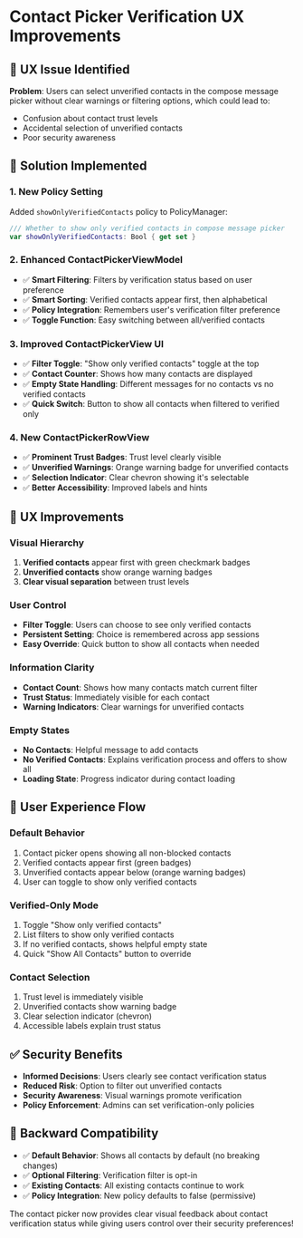 # Contact Picker Verification UX Improvements

## 🚨 UX Issue Identified

**Problem**: Users can select unverified contacts in the compose message picker without clear warnings or filtering options, which could lead to:
- Confusion about contact trust levels
- Accidental selection of unverified contacts
- Poor security awareness

## 🔧 Solution Implemented

### 1. **New Policy Setting**
Added `showOnlyVerifiedContacts` policy to PolicyManager:
```swift
/// Whether to show only verified contacts in compose message picker
var showOnlyVerifiedContacts: Bool { get set }
```

### 2. **Enhanced ContactPickerViewModel**
- ✅ **Smart Filtering**: Filters by verification status based on user preference
- ✅ **Smart Sorting**: Verified contacts appear first, then alphabetical
- ✅ **Policy Integration**: Remembers user's verification filter preference
- ✅ **Toggle Function**: Easy switching between all/verified contacts

### 3. **Improved ContactPickerView UI**
- ✅ **Filter Toggle**: "Show only verified contacts" toggle at the top
- ✅ **Contact Counter**: Shows how many contacts are displayed
- ✅ **Empty State Handling**: Different messages for no contacts vs no verified contacts
- ✅ **Quick Switch**: Button to show all contacts when filtered to verified only

### 4. **New ContactPickerRowView**
- ✅ **Prominent Trust Badges**: Trust level clearly visible
- ✅ **Unverified Warnings**: Orange warning badge for unverified contacts
- ✅ **Selection Indicator**: Clear chevron showing it's selectable
- ✅ **Better Accessibility**: Improved labels and hints

## 🎯 UX Improvements

### **Visual Hierarchy**
1. **Verified contacts** appear first with green checkmark badges
2. **Unverified contacts** show orange warning badges
3. **Clear visual separation** between trust levels

### **User Control**
- **Filter Toggle**: Users can choose to see only verified contacts
- **Persistent Setting**: Choice is remembered across app sessions
- **Easy Override**: Quick button to show all contacts when needed

### **Information Clarity**
- **Contact Count**: Shows how many contacts match current filter
- **Trust Status**: Immediately visible for each contact
- **Warning Indicators**: Clear warnings for unverified contacts

### **Empty States**
- **No Contacts**: Helpful message to add contacts
- **No Verified Contacts**: Explains verification process and offers to show all
- **Loading State**: Progress indicator during contact loading

## 📱 User Experience Flow

### **Default Behavior**
1. Contact picker opens showing all non-blocked contacts
2. Verified contacts appear first (green badges)
3. Unverified contacts appear below (orange warning badges)
4. User can toggle to show only verified contacts

### **Verified-Only Mode**
1. Toggle "Show only verified contacts" 
2. List filters to show only verified contacts
3. If no verified contacts, shows helpful empty state
4. Quick "Show All Contacts" button to override

### **Contact Selection**
1. Trust level is immediately visible
2. Unverified contacts show warning badge
3. Clear selection indicator (chevron)
4. Accessible labels explain trust status

## ✅ Security Benefits

- **Informed Decisions**: Users clearly see contact verification status
- **Reduced Risk**: Option to filter out unverified contacts
- **Security Awareness**: Visual warnings promote verification
- **Policy Enforcement**: Admins can set verification-only policies

## 🔄 Backward Compatibility

- ✅ **Default Behavior**: Shows all contacts by default (no breaking changes)
- ✅ **Optional Filtering**: Verification filter is opt-in
- ✅ **Existing Contacts**: All existing contacts continue to work
- ✅ **Policy Integration**: New policy defaults to false (permissive)

The contact picker now provides clear visual feedback about contact verification status while giving users control over their security preferences!